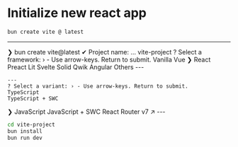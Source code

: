 # Initialize new react app

```bash
bun create vite @ latest
```
---
❯ bun create vite@latest
✔ Project name: … vite-project
? Select a framework: › - Use arrow-keys. Return to submit.
    Vanilla
    Vue
❯   React
    Preact
    Lit
    Svelte
    Solid
    Qwik
    Angular
    Others
    ---

    ---
    ? Select a variant: › - Use arrow-keys. Return to submit.
    TypeScript
    TypeScript + SWC
❯   JavaScript
    JavaScript + SWC
    React Router v7 ↗
    ---

```bash
cd vite-project
bun install
bun run dev
```
